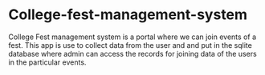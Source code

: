 # College-fest-management-system
College Fest management system is a portal where we can join events of a fest. This app is use to collect data from the user and and put in the sqlite database where admin can access the records for joining data of the users in the particular events.

